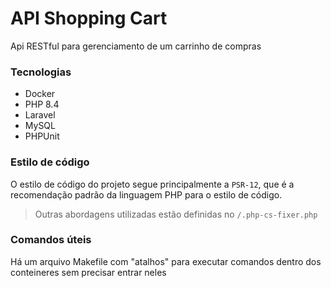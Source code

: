 # API Shopping Cart
Api RESTful para gerenciamento de um carrinho de compras

### Tecnologias
- Docker
- PHP 8.4
- Laravel
- MySQL
- PHPUnit


### Estilo de código
O estilo de código do projeto segue principalmente a `PSR-12`, que é a recomendação padrão da linguagem PHP para o estilo de código.

> Outras abordagens utilizadas estão definidas no `/.php-cs-fixer.php`

### Comandos úteis
Há um arquivo Makefile com "atalhos" para executar comandos dentro dos conteineres sem precisar entrar neles
